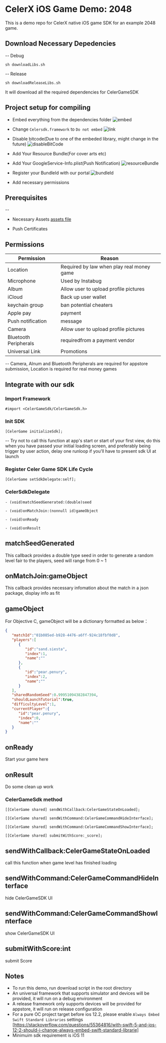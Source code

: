 # CelerX iOS Game Demo: 2048

This is a demo repo for CelerX native iOS game SDK for an example 2048 game.

## Download Necessary Depedencies

-- Debug

```shell
sh downloadLibs.sh
```

-- Release

```shell
sh downloadReleaseLibs.sh
```

It will download all the required dependencies for CelerGameSDK

## Project setup for compiling

- Embed everything from the dependencies folder
![embed](./img/embedLibs.png)
- Change `Celersdk.framework` to `Do not embed`
![link](./img/linkCelerSdk.png)
- Disable bitcode(Due to one of the embeded library, might change in the future)
![disableBitCode](./img/disableBitCode.png)
- Add Your Resource Bundle(For cover arts etc)
- Add Your GoogleService-Info.plist(Push Notification)
![resourceBundle](./img/resourceBundle.png)
- Register your BundleId with our portal
![bundleId](./img/bundleId.png)

- Add necessary permissions

## Prerequisites

--

- Necessary Assets
[assets file](grphicAssetsIntegration.pdf)

- Push Certificates

## Permissions

Permission | Reason
------------ | -------------
Location | Required by law when play real money game
Microphone | Used by Instabug
Album | Allow user to upload profile pictures
iCloud | Back up user wallet
keychain group | ban potential cheaters
Apple pay | payment
Push notification | message
Camera | Allow user to upload profile pictures
Bluetooth Peripherals | requiredfrom a payment vendor
Universal Link | Promotions

--
Camera, Alnum and Bluetooth Peripherals are required for appstore submission, Location is required for real money games

## Integrate with our sdk

### Import Framework

```objc
#import <CelerGameSdk/CelerGameSdk.h>
```

### Init SDK

```objc
[CelerGame initializeSdk];
```

--
Try not to call this function at app's start or start of your first view, do this  when you have passed your initial loading screen, and preferably being trigger by user action, delay one runloop if you'll have to present sdk UI at launch

### Register Celer Game SDK Life Cycle

```objc
[CelerGame setSdkDelegate:self];
```

### CelerSdkDelegate

```objc
- (void)matchSeedGenerated:(double)seed

- (void)onMatchJoin:(nonnull id)gameObject

- (void)onReady

- (void)onResult
```

matchSeedGenerated
----

This callback provides a double type seed in order to generate a random level fair to the players, seed will range from 0 ~ 1

onMatchJoin:gameObject
----

This callback provides necessary infomation about the match in a json package, display info as fit

gameObject
----

For Objective C, gameObject will be a dictionary formatted as below：

```json
{
   "matchId":"01b085ed-b928-4476-a6ff-924c18fbf0d8",
   "players":[
      {
         "id":"sand.siesta",
         "index":1,
         "name":""
      },
      {
         "id":"pear.penury",
         "index":2,
         "name":""
      }
   ],
   "sharedRandomSeed":0.99951094382847394,
   "shouldLaunchTutorial":true,
   "difficultyLevel":1,
   "currentPlayer":{
      "id":"pear.penury",
      "index":0,
      "name":""
   }
}
```

onReady
----

Start your game here

onResult
----

Do some clean up work

### CelerGameSdk method

```objc
[[CelerGame shared] sendWithCallback:CelerGameStateOnLoaded];

[[CelerGame shared] sendWithCommand:CelerGameCommandHideInterface];

[[CelerGame shared] sendWithCommand:CelerGameCommandShowInterface];

[[CelerGame shared] submitWithScore:_score];
```

sendWithCallback:CelerGameStateOnLoaded
-

call this function when game level has finished loading

sendWithCommand:CelerGameCommandHideInterface
-

hide CelerGameSDK UI

sendWithCommand:CelerGameCommandShowInterface
-

show CelerGameSDK UI

submitWithScore:int
-

submit Score

## Notes

- To run this demo, run download script in the root directory
- An universal framework that supports simulator and devices will be provided, it will run on a debug environment
- A release framework only supports devices will be provided for appstore, it will run on release configuration
- For a pure OC project target before ios 12.2, please enable `Always Embed Swift Standard Libraries` settings [https://stackoverflow.com/questions/55364816/with-swift-5-and-ios-12-2-should-i-change-always-embed-swift-standard-librarie]
- Minimuim sdk requirement is iOS 11
